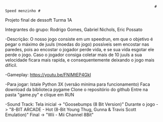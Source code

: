                                                                         # Speed menzinho #

Projeto final de dessoft
Turma 1A
 

Integrantes do grupo: Rodrigo Gomes, Gabriel Nichols, Eric Possato


-Descrição:
O nosso jogo consiste em um speedrun, em que o objetivo é pegar o máximo de juuls (moedas do jogo) possíveis sem encostar nas paredes, pois ao encostar o jogador perde vida, e se sua vida esgotar ele perde o jogo. Caso o jogador consiga coletar mais de 10 juuls a sua velocidade ficara mais rapida, e consequentemente deixando o jogo mais difícil.

-Gameplay:
    https://youtu.be/FNIMtEP4GkI

-Para jogar:
Istale Python 3X (versão miníma para funcionamento)
Faca download da biblioteca pygame
Clone o repositório do github
Entre na pasta "game.py" e clique em RUN
 
-Sound Track:
Tela inicial   -> "Goosebumps (8 Bit Version)"
Durante o jogo -> "8-BIT ARCADE - Hot (8-Bit Young Thug, Gunna & Travis Scott Emulation)"
Final          -> "Wii - Mii Channel 8Bit"
